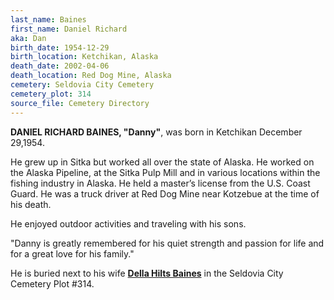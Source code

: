 ```yaml
---
last_name: Baines
first_name: Daniel Richard
aka: Dan
birth_date: 1954-12-29
birth_location: Ketchikan, Alaska
death_date: 2002-04-06
death_location: Red Dog Mine, Alaska
cemetery: Seldovia City Cemetery
cemetery_plot: 314
source_file: Cemetery Directory
---
```


**DANIEL RICHARD BAINES, "Danny"**, was born in Ketchikan December 29,1954. 

He grew up in Sitka but worked all over the state of Alaska.  He worked on the Alaska Pipeline, at the Sitka Pulp Mill and in various
locations within the fishing industry in Alaska. He held a master’s
license from the U.S. Coast Guard. He was a truck driver at Red Dog Mine
near Kotzebue at the time of his death. 

He enjoyed outdoor activities
and traveling with his sons. 

"Danny is greatly remembered for his quiet
strength and passion for life and for a great love for his family."  

He is buried next to his wife [**Della Hilts Baines**](./Baines_Della_Hilts.md) in the Seldovia City Cemetery Plot #314.
